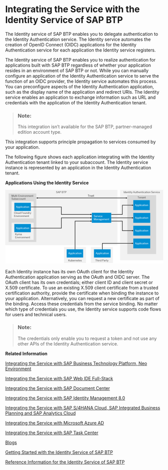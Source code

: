 <!-- loiod5cd80c6928e4ac98586025170efdf08 -->

# Integrating the Service with the Identity Service of SAP BTP

The Identity service of SAP BTP enables you to delegate authentication to the Identity Authentication service. The Identity service automates the creation of OpenID Connect \(OIDC\) applications for the Identity Authentication service for each application the Identity service registers.

The Identity service of SAP BTP enables you to realize authentication for applications built with SAP BTP regardless of whether your application resides in an environment of SAP BTP or not. While you can manually configure an application of the Identity Authentication service to serve the function of an OIDC provider, the Identity service automates this process. You can preconfigure aspects of the Identity Authentication application, such as the display name of the application and redirect URIs. The Identity service enables an application to exchange information such as URL and credentials with the application of the Identity Authentication tenant.

> ### Note:  
> This integration isn’t available for the SAP BTP, partner-managed edition account type.

This integration supports principle propagation to services consumed by your application.

The following figure shows each application integrating with the Identity Authentication tenant linked to your subaccount. The Identity service instance is represented by an application in the Identity Authentication tenant.

  
  
**Applications Using the Identity Service**

![](images/Identity_broker_scenario_021ef86.png "Applications Using the Identity Service")

Each Identity instance has its own OAuth client for the Identity Authentication application serving as the OAuth and OIDC server. The OAuth client has its own credentials; either client ID and client secret or X.509 certificate. To use an existing X.509 client certificate from a trusted certification authority, provide the certificate when binding the instance to your application. Alternatively, you can request a new certificate as part of the binding. Access these credentials from the service binding. No matter which type of credentials you use, the Identity service supports code flows for users and technical users.

> ### Note:  
> The credentials only enable you to request a token and not use any other APIs of the Identity Authentication service.

**Related Information**  


[Integrating the Service with SAP Business Technology Platform, Neo Environment](integrating-the-service-with-sap-business-technology-platform-neo-environment-fe84459.md#loiofe84459e688c43698591d3b9e1aac828 "SAP BTP acts as a service provider, and Identity Authentication acts as an identity provider in this setup.")

[Integrating the Service with SAP Web IDE Full-Stack](integrating-the-service-with-sap-web-ide-full-stack-313f545.md#loio313f5456f3ab41ca925d555cda748f39 "You can use Identity Authentication as identity provider for SAP Web IDE Full-Stack.")

[Integrating the Service with SAP Document Center](integrating-the-service-with-sap-document-center-397683c.md#loio397683cff69d44c5bb2b38c76714c6ca "You can use Identity Authentication as identity provider for SAP Document Center.")

[Integrating the Service with SAP Identity Management 8.0](integrating-the-service-with-sap-identity-management-8-0-f44f931.md "")

[Integrating the Service with SAP S/4HANA Cloud, SAP Integrated Business Planning and SAP Analytics Cloud](integrating-the-service-with-sap-s-4hana-cloud-sap-integrated-business-planning-and-sap-a-dd61aea.md "This integration document aims to provide information about single sign-on (SSO) options for SAP S/4HANA Cloud or SAP Integrated Business Planning and SAP Analytics Cloud, that use Identity Authentication as an authenticating or proxy identity provider.")

[Integrating the Service with Microsoft Azure AD](integrating-the-service-with-microsoft-azure-ad-626b173.md "")

[Integrating the Service with SAP Task Center](integrating-the-service-with-sap-task-center-ab5e90e.md)

[Blogs](blogs-a89ca3e.md "Links to blogs and documents about integration scenarios with Identity Authentication.")

[Getting Started with the Identity Service of SAP BTP](getting-started-with-the-identity-service-of-sap-btp-066bda8.md "To create OpenID Connect (OIDC) applications in the Identity Authentication service using SAP Cloud Service Management service, instantiate the Identity service and bind your service instance to an application. The Identity service automates the manual creation of Identity Authentication OIDC applications.")

[Reference Information for the Identity Service of SAP BTP](reference-information-for-the-identity-service-of-sap-btp-9379444.md "Properties enable you to customize the configuration of the Identity service.")

